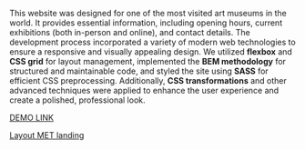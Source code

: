 This website was designed for one of the most visited art museums in the world. It provides essential information, including opening hours, current exhibitions (both in-person and online), and contact details. The development process incorporated a variety of modern web technologies to ensure a responsive and visually appealing design. We utilized **flexbox** and **CSS grid** for layout management, implemented the **BEM methodology** for structured and maintainable code, and styled the site using **SASS** for efficient CSS preprocessing. Additionally, **CSS transformations** and other advanced techniques were applied to enhance the user experience and create a polished, professional look.

[DEMO LINK](https://rberkunova.github.io/MET-landing/)

[Layout MET landing](https://www.figma.com/file/lSR1m42L9YwzQwzzxKwHpw/THE-MET)
